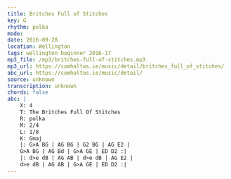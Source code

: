 ```yaml
---
title: Britches Full of Stitches
key: G
rhythm: polka
mode: 
date: 2016-09-28
location: Wellington
tags: wellington beginner 2016-17
mp3_file: /mp3/britches-full-of-stitches.mp3
mp3_url: https://comhaltas.ie/music/detail/britches_full_of_stitches/
abc_url: https://comhaltas.ie/music/detail/
source: unknown
transcription: unknown
chords: false
abc: |
    X: 4
    T: The Britches Full Of Stitches
    R: polka
    M: 2/4
    L: 1/8
    K: Gmaj
    |: G>A BG | AG BG | G2 BG | AG E2 |
    G>A BG | AG Bd | G>A GE | ED D2 :|
    |: d>e dB | AG AB | d>e dB | AG E2 |
    d>e dB | AG AB | G>A GE | ED D2 :|
---
```



